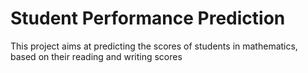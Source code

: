 
# Student Performance Prediction

This project aims at predicting the scores of students in mathematics, based on their reading and writing scores

